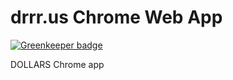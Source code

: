 # drrr.us Chrome Web App

[![Greenkeeper badge](https://badges.greenkeeper.io/sparanoid/drrr-chrome.svg)](https://greenkeeper.io/)

DOLLARS Chrome app
